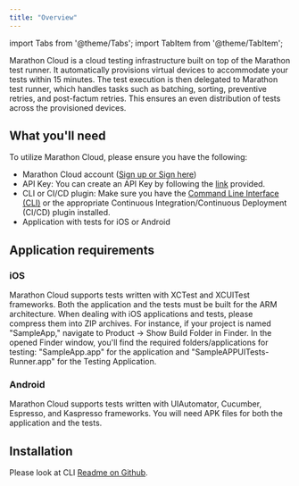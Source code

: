 ```yaml
---
title: "Overview"
---
```


import Tabs from '@theme/Tabs';
import TabItem from '@theme/TabItem';

Marathon Cloud is a cloud testing infrastructure built on top of the Marathon test runner.
It automatically provisions virtual devices to accommodate your tests within 15 minutes.
The test execution is then delegated to Marathon test runner, which handles tasks such as batching, 
sorting, preventive retries, and post-factum retries. 
This ensures an even distribution of tests across the provisioned devices. 


## What you'll need

To utilize Marathon Cloud, please ensure you have the following:
- Marathon Cloud account ([Sign up or Sign here](https://cloud.marathonlabs.io/signup))
- API Key: You can create an API Key by following the [link](https://cloud.marathonlabs.io/tokens) provided.
- CLI or CI/CD plugin: Make sure you have the [Command Line Interface (CLI)](https://github.com/MarathonLabs/marathon-cloud-cli) or the appropriate Continuous Integration/Continuous Deployment (CI/CD) plugin installed.
- Application with tests for iOS or Android

## Application requirements

### iOS

Marathon Cloud supports tests written with XCTest and XCUITest frameworks.
Both the application and the tests must be built for the ARM architecture.
When dealing with iOS applications and tests, please compress them into ZIP archives.
For instance, if your project is named "SampleApp," navigate to Product -> Show Build Folder in Finder. 
In the opened Finder window, you'll find the required folders/applications for testing: "SampleApp.app" for the application and "SampleAPPUITests-Runner.app" for the Testing Application.

### Android

Marathon Cloud supports tests written with UIAutomator, Cucumber, Espresso, and Kaspresso frameworks.
You will need APK files for both the application and the tests.

## Installation

Please look at CLI [Readme on Github](https://github.com/MarathonLabs/marathon-cloud-cli).

